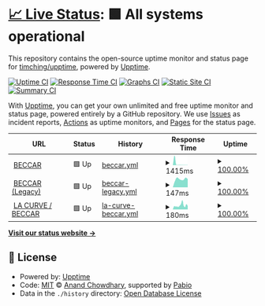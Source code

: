 # [📈 Live Status](https://timching/upptime.github.io/timching/upptime): <!--live status--> **🟩 All systems operational**

This repository contains the open-source uptime monitor and status page for [timching/upptime](https://timching/upptime.github.io/timching/upptime), powered by [Upptime](https://github.com/upptime/upptime).

[![Uptime CI](https://github.com/timching/upptime/timching/upptime/workflows/Uptime%20CI/badge.svg)](https://github.com/timching/upptime/timching/upptime/actions?query=workflow%3A%22Uptime+CI%22)
[![Response Time CI](https://github.com/timching/upptime/timching/upptime/workflows/Response%20Time%20CI/badge.svg)](https://github.com/timching/upptime/timching/upptime/actions?query=workflow%3A%22Response+Time+CI%22)
[![Graphs CI](https://github.com/timching/upptime/timching/upptime/workflows/Graphs%20CI/badge.svg)](https://github.com/timching/upptime/timching/upptime/actions?query=workflow%3A%22Graphs+CI%22)
[![Static Site CI](https://github.com/timching/upptime/timching/upptime/workflows/Static%20Site%20CI/badge.svg)](https://github.com/timching/upptime/timching/upptime/actions?query=workflow%3A%22Static+Site+CI%22)
[![Summary CI](https://github.com/timching/upptime/timching/upptime/workflows/Summary%20CI/badge.svg)](https://github.com/timching/upptime/timching/upptime/actions?query=workflow%3A%22Summary+CI%22)

With [Upptime](https://upptime.js.org), you can get your own unlimited and free uptime monitor and status page, powered entirely by a GitHub repository. We use [Issues](https://github.com/timching/upptime/timching/upptime/issues) as incident reports, [Actions](https://github.com/timching/upptime/timching/upptime/actions) as uptime monitors, and [Pages](https://timching/upptime.github.io/timching/upptime) for the status page.

<!--start: status pages-->
<!-- This summary is generated by Upptime (https://github.com/upptime/upptime) -->
<!-- Do not edit this manually, your changes will be overwritten -->
<!-- prettier-ignore -->
| URL | Status | History | Response Time | Uptime |
| --- | ------ | ------- | ------------- | ------ |
| <img alt="" src="https://icons.duckduckgo.com/ip3/atelierbeccar.com.ico" height="13"> [BECCAR](https://atelierbeccar.com) | 🟩 Up | [beccar.yml](https://github.com/timching/upptime/commits/HEAD/history/beccar.yml) | <details><summary><img alt="Response time graph" src="./graphs/beccar/response-time-week.png" height="20"> 1415ms</summary><br><a href="https://timching.github.io/upptime/history/beccar"><img alt="Response time 274" src="https://img.shields.io/endpoint?url=https%3A%2F%2Fraw.githubusercontent.com%2Ftimching%2Fupptime%2FHEAD%2Fapi%2Fbeccar%2Fresponse-time.json"></a><br><a href="https://timching.github.io/upptime/history/beccar"><img alt="24-hour response time 152" src="https://img.shields.io/endpoint?url=https%3A%2F%2Fraw.githubusercontent.com%2Ftimching%2Fupptime%2FHEAD%2Fapi%2Fbeccar%2Fresponse-time-day.json"></a><br><a href="https://timching.github.io/upptime/history/beccar"><img alt="7-day response time 1415" src="https://img.shields.io/endpoint?url=https%3A%2F%2Fraw.githubusercontent.com%2Ftimching%2Fupptime%2FHEAD%2Fapi%2Fbeccar%2Fresponse-time-week.json"></a><br><a href="https://timching.github.io/upptime/history/beccar"><img alt="30-day response time 564" src="https://img.shields.io/endpoint?url=https%3A%2F%2Fraw.githubusercontent.com%2Ftimching%2Fupptime%2FHEAD%2Fapi%2Fbeccar%2Fresponse-time-month.json"></a><br><a href="https://timching.github.io/upptime/history/beccar"><img alt="1-year response time 274" src="https://img.shields.io/endpoint?url=https%3A%2F%2Fraw.githubusercontent.com%2Ftimching%2Fupptime%2FHEAD%2Fapi%2Fbeccar%2Fresponse-time-year.json"></a></details> | <details><summary><a href="https://timching.github.io/upptime/history/beccar">100.00%</a></summary><a href="https://timching.github.io/upptime/history/beccar"><img alt="All-time uptime 100.00%" src="https://img.shields.io/endpoint?url=https%3A%2F%2Fraw.githubusercontent.com%2Ftimching%2Fupptime%2FHEAD%2Fapi%2Fbeccar%2Fuptime.json"></a><br><a href="https://timching.github.io/upptime/history/beccar"><img alt="24-hour uptime 100.00%" src="https://img.shields.io/endpoint?url=https%3A%2F%2Fraw.githubusercontent.com%2Ftimching%2Fupptime%2FHEAD%2Fapi%2Fbeccar%2Fuptime-day.json"></a><br><a href="https://timching.github.io/upptime/history/beccar"><img alt="7-day uptime 100.00%" src="https://img.shields.io/endpoint?url=https%3A%2F%2Fraw.githubusercontent.com%2Ftimching%2Fupptime%2FHEAD%2Fapi%2Fbeccar%2Fuptime-week.json"></a><br><a href="https://timching.github.io/upptime/history/beccar"><img alt="30-day uptime 100.00%" src="https://img.shields.io/endpoint?url=https%3A%2F%2Fraw.githubusercontent.com%2Ftimching%2Fupptime%2FHEAD%2Fapi%2Fbeccar%2Fuptime-month.json"></a><br><a href="https://timching.github.io/upptime/history/beccar"><img alt="1-year uptime 100.00%" src="https://img.shields.io/endpoint?url=https%3A%2F%2Fraw.githubusercontent.com%2Ftimching%2Fupptime%2FHEAD%2Fapi%2Fbeccar%2Fuptime-year.json"></a></details>
| <img alt="" src="https://icons.duckduckgo.com/ip3/beccarcouture.com.ico" height="13"> [BECCAR (Legacy)](https://beccarcouture.com) | 🟩 Up | [beccar-legacy.yml](https://github.com/timching/upptime/commits/HEAD/history/beccar-legacy.yml) | <details><summary><img alt="Response time graph" src="./graphs/beccar-legacy/response-time-week.png" height="20"> 147ms</summary><br><a href="https://timching.github.io/upptime/history/beccar-legacy"><img alt="Response time 147" src="https://img.shields.io/endpoint?url=https%3A%2F%2Fraw.githubusercontent.com%2Ftimching%2Fupptime%2FHEAD%2Fapi%2Fbeccar-legacy%2Fresponse-time.json"></a><br><a href="https://timching.github.io/upptime/history/beccar-legacy"><img alt="24-hour response time 150" src="https://img.shields.io/endpoint?url=https%3A%2F%2Fraw.githubusercontent.com%2Ftimching%2Fupptime%2FHEAD%2Fapi%2Fbeccar-legacy%2Fresponse-time-day.json"></a><br><a href="https://timching.github.io/upptime/history/beccar-legacy"><img alt="7-day response time 147" src="https://img.shields.io/endpoint?url=https%3A%2F%2Fraw.githubusercontent.com%2Ftimching%2Fupptime%2FHEAD%2Fapi%2Fbeccar-legacy%2Fresponse-time-week.json"></a><br><a href="https://timching.github.io/upptime/history/beccar-legacy"><img alt="30-day response time 221" src="https://img.shields.io/endpoint?url=https%3A%2F%2Fraw.githubusercontent.com%2Ftimching%2Fupptime%2FHEAD%2Fapi%2Fbeccar-legacy%2Fresponse-time-month.json"></a><br><a href="https://timching.github.io/upptime/history/beccar-legacy"><img alt="1-year response time 147" src="https://img.shields.io/endpoint?url=https%3A%2F%2Fraw.githubusercontent.com%2Ftimching%2Fupptime%2FHEAD%2Fapi%2Fbeccar-legacy%2Fresponse-time-year.json"></a></details> | <details><summary><a href="https://timching.github.io/upptime/history/beccar-legacy">100.00%</a></summary><a href="https://timching.github.io/upptime/history/beccar-legacy"><img alt="All-time uptime 100.00%" src="https://img.shields.io/endpoint?url=https%3A%2F%2Fraw.githubusercontent.com%2Ftimching%2Fupptime%2FHEAD%2Fapi%2Fbeccar-legacy%2Fuptime.json"></a><br><a href="https://timching.github.io/upptime/history/beccar-legacy"><img alt="24-hour uptime 100.00%" src="https://img.shields.io/endpoint?url=https%3A%2F%2Fraw.githubusercontent.com%2Ftimching%2Fupptime%2FHEAD%2Fapi%2Fbeccar-legacy%2Fuptime-day.json"></a><br><a href="https://timching.github.io/upptime/history/beccar-legacy"><img alt="7-day uptime 100.00%" src="https://img.shields.io/endpoint?url=https%3A%2F%2Fraw.githubusercontent.com%2Ftimching%2Fupptime%2FHEAD%2Fapi%2Fbeccar-legacy%2Fuptime-week.json"></a><br><a href="https://timching.github.io/upptime/history/beccar-legacy"><img alt="30-day uptime 100.00%" src="https://img.shields.io/endpoint?url=https%3A%2F%2Fraw.githubusercontent.com%2Ftimching%2Fupptime%2FHEAD%2Fapi%2Fbeccar-legacy%2Fuptime-month.json"></a><br><a href="https://timching.github.io/upptime/history/beccar-legacy"><img alt="1-year uptime 100.00%" src="https://img.shields.io/endpoint?url=https%3A%2F%2Fraw.githubusercontent.com%2Ftimching%2Fupptime%2FHEAD%2Fapi%2Fbeccar-legacy%2Fuptime-year.json"></a></details>
| <img alt="" src="https://icons.duckduckgo.com/ip3/la-curve.com.ico" height="13"> [LA CURVE / BECCAR](https://la-curve.com) | 🟩 Up | [la-curve-beccar.yml](https://github.com/timching/upptime/commits/HEAD/history/la-curve-beccar.yml) | <details><summary><img alt="Response time graph" src="./graphs/la-curve-beccar/response-time-week.png" height="20"> 180ms</summary><br><a href="https://timching.github.io/upptime/history/la-curve-beccar"><img alt="Response time 173" src="https://img.shields.io/endpoint?url=https%3A%2F%2Fraw.githubusercontent.com%2Ftimching%2Fupptime%2FHEAD%2Fapi%2Fla-curve-beccar%2Fresponse-time.json"></a><br><a href="https://timching.github.io/upptime/history/la-curve-beccar"><img alt="24-hour response time 152" src="https://img.shields.io/endpoint?url=https%3A%2F%2Fraw.githubusercontent.com%2Ftimching%2Fupptime%2FHEAD%2Fapi%2Fla-curve-beccar%2Fresponse-time-day.json"></a><br><a href="https://timching.github.io/upptime/history/la-curve-beccar"><img alt="7-day response time 180" src="https://img.shields.io/endpoint?url=https%3A%2F%2Fraw.githubusercontent.com%2Ftimching%2Fupptime%2FHEAD%2Fapi%2Fla-curve-beccar%2Fresponse-time-week.json"></a><br><a href="https://timching.github.io/upptime/history/la-curve-beccar"><img alt="30-day response time 170" src="https://img.shields.io/endpoint?url=https%3A%2F%2Fraw.githubusercontent.com%2Ftimching%2Fupptime%2FHEAD%2Fapi%2Fla-curve-beccar%2Fresponse-time-month.json"></a><br><a href="https://timching.github.io/upptime/history/la-curve-beccar"><img alt="1-year response time 173" src="https://img.shields.io/endpoint?url=https%3A%2F%2Fraw.githubusercontent.com%2Ftimching%2Fupptime%2FHEAD%2Fapi%2Fla-curve-beccar%2Fresponse-time-year.json"></a></details> | <details><summary><a href="https://timching.github.io/upptime/history/la-curve-beccar">100.00%</a></summary><a href="https://timching.github.io/upptime/history/la-curve-beccar"><img alt="All-time uptime 100.00%" src="https://img.shields.io/endpoint?url=https%3A%2F%2Fraw.githubusercontent.com%2Ftimching%2Fupptime%2FHEAD%2Fapi%2Fla-curve-beccar%2Fuptime.json"></a><br><a href="https://timching.github.io/upptime/history/la-curve-beccar"><img alt="24-hour uptime 100.00%" src="https://img.shields.io/endpoint?url=https%3A%2F%2Fraw.githubusercontent.com%2Ftimching%2Fupptime%2FHEAD%2Fapi%2Fla-curve-beccar%2Fuptime-day.json"></a><br><a href="https://timching.github.io/upptime/history/la-curve-beccar"><img alt="7-day uptime 100.00%" src="https://img.shields.io/endpoint?url=https%3A%2F%2Fraw.githubusercontent.com%2Ftimching%2Fupptime%2FHEAD%2Fapi%2Fla-curve-beccar%2Fuptime-week.json"></a><br><a href="https://timching.github.io/upptime/history/la-curve-beccar"><img alt="30-day uptime 100.00%" src="https://img.shields.io/endpoint?url=https%3A%2F%2Fraw.githubusercontent.com%2Ftimching%2Fupptime%2FHEAD%2Fapi%2Fla-curve-beccar%2Fuptime-month.json"></a><br><a href="https://timching.github.io/upptime/history/la-curve-beccar"><img alt="1-year uptime 100.00%" src="https://img.shields.io/endpoint?url=https%3A%2F%2Fraw.githubusercontent.com%2Ftimching%2Fupptime%2FHEAD%2Fapi%2Fla-curve-beccar%2Fuptime-year.json"></a></details>

<!--end: status pages-->

[**Visit our status website →**](https://timching/upptime.github.io/timching/upptime)

## 📄 License

- Powered by: [Upptime](https://github.com/upptime/upptime)
- Code: [MIT](./LICENSE) © [Anand Chowdhary](https://anandchowdhary.com), supported by [Pabio](https://pabio.com)
- Data in the `./history` directory: [Open Database License](https://opendatacommons.org/licenses/odbl/1-0/)
